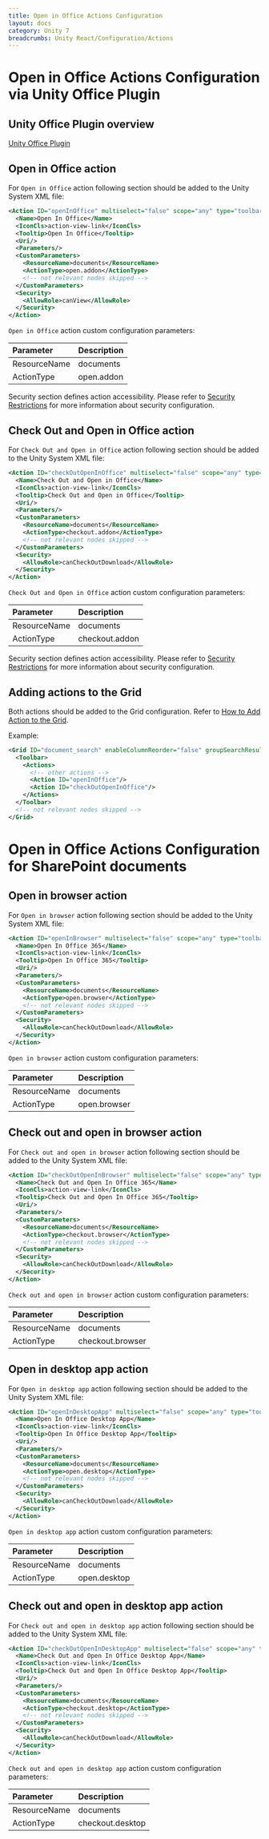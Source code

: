 ```yaml
---
title: Open in Office Actions Configuration
layout: docs
category: Unity 7
breadcrumbs: Unity React/Configuration/Actions
---
```

# Open in Office Actions Configuration via Unity Office Plugin

## Unity Office Plugin overview

[Unity Office Plugin](../../features/integration/unity-office-plugin.md)

## Open in Office action

For `Open in Office` action following section should be added to the Unity System XML file:
 
```xml
<Action ID="openInOffice" multiselect="false" scope="any" type="toolbar">
  <Name>Open In Office</Name>
  <IconCls>action-view-link</IconCls>
  <Tooltip>Open In Office</Tooltip>
  <Uri/>
  <Parameters/>
  <CustomParameters>
    <ResourceName>documents</ResourceName>
    <ActionType>open.addon</ActionType>
    <!-- not relevant nodes skipped -->
  </CustomParameters>
  <Security>
    <AllowRole>canView</AllowRole>
  </Security>
</Action>
```

`Open in Office` action custom configuration parameters:

| Parameter   | Description |
|:------------|:------------|
|ResourceName | documents |
|ActionType   | open.addon|

Security section defines action accessibility. Please refer to [Security Restrictions](../security.md#security-restrictions) for more information about security configuration.

## Check Out and Open in Office action

For `Check Out and Open in Office` action following section should be added to the Unity System XML file:

```xml
<Action ID="checkOutOpenInOffice" multiselect="false" scope="any" type="toolbar">
  <Name>Check Out and Open in Office</Name>
  <IconCls>action-view-link</IconCls>
  <Tooltip>Check Out and Open in Office</Tooltip>
  <Uri/>
  <Parameters/>
  <CustomParameters>
    <ResourceName>documents</ResourceName>
    <ActionType>checkout.addon</ActionType>
    <!-- not relevant nodes skipped -->
  </CustomParameters>
  <Security>
    <AllowRole>canCheckOutDownload</AllowRole>
  </Security>
</Action>
```

`Check Out and Open in Office` action custom configuration parameters:

| Parameter   | Description |
|:------------|:------------|
|ResourceName | documents |
|ActionType   | checkout.addon |

Security section defines action accessibility. Please refer to [Security Restrictions](../security.md#security-restrictions) for more information about security configuration.

## Adding actions to the Grid

Both actions should be added to the Grid configuration. Refer to [How to Add Action to the Grid](../grids.md#how-to-add-action-to-the-grid).

Example: 

```xml
<Grid ID="document_search" enableColumnReorder="false" groupSearchResults="false">
  <Toolbar>
    <Actions>
      <!-- other actions -->
      <Action ID="openInOffice"/>
      <Action ID="checkOutOpenInOffice"/>
    </Actions>
  </Toolbar>
  <!-- not relevant nodes skipped -->
</Grid>

``` 

# Open in Office Actions Configuration for SharePoint documents

## Open in browser action

For `Open in browser` action following section should be added to the Unity System XML file:
 
```xml
<Action ID="openInBrowser" multiselect="false" scope="any" type="toolbar">
  <Name>Open In Office 365</Name>
  <IconCls>action-view-link</IconCls>
  <Tooltip>Open In Office 365</Tooltip>
  <Uri/>
  <Parameters/>
  <CustomParameters>
    <ResourceName>documents</ResourceName>
    <ActionType>open.browser</ActionType>
    <!-- not relevant nodes skipped -->
  </CustomParameters>
  <Security>
    <AllowRole>canCheckOutDownload</AllowRole>
  </Security>
</Action>
```

`Open in browser` action custom configuration parameters:

| Parameter   | Description |
|:------------|:------------|
|ResourceName | documents |
|ActionType   | open.browser|

## Check out and open in browser action

For `Check out and open in browser` action following section should be added to the Unity System XML file:
 
```xml
<Action ID="checkOutOpenInBrowser" multiselect="false" scope="any" type="toolbar">
  <Name>Check Out and Open In Office 365</Name>
  <IconCls>action-view-link</IconCls>
  <Tooltip>Check Out and Open In Office 365</Tooltip>
  <Uri/>
  <Parameters/>
  <CustomParameters>
    <ResourceName>documents</ResourceName>
    <ActionType>checkout.browser</ActionType>
    <!-- not relevant nodes skipped -->
  </CustomParameters>
  <Security>
    <AllowRole>canCheckOutDownload</AllowRole>
  </Security>
</Action>
```

`Check out and open in browser` action custom configuration parameters:

| Parameter   | Description |
|:------------|:------------|
|ResourceName | documents |
|ActionType   | checkout.browser|

## Open in desktop app action

For `Open in desktop app` action following section should be added to the Unity System XML file:
 
```xml
<Action ID="openInDesktopApp" multiselect="false" scope="any" type="toolbar">
  <Name>Open In Office Desktop App</Name>
  <IconCls>action-view-link</IconCls>
  <Tooltip>Open In Office Desktop App</Tooltip>
  <Uri/>
  <Parameters/>
  <CustomParameters>
    <ResourceName>documents</ResourceName>
    <ActionType>open.desktop</ActionType>
    <!-- not relevant nodes skipped -->
  </CustomParameters>
  <Security>
    <AllowRole>canCheckOutDownload</AllowRole>
  </Security>
</Action>
```

`Open in desktop app` action custom configuration parameters:

| Parameter   | Description |
|:------------|:------------|
|ResourceName | documents |
|ActionType   | open.desktop|

##  Check out and open in desktop app action

For `Check out and open in desktop app` action following section should be added to the Unity System XML file:
 
```xml
<Action ID="checkOutOpenInDesktopApp" multiselect="false" scope="any" type="toolbar">
  <Name>Check Out and Open In Office Desktop App</Name>
  <IconCls>action-view-link</IconCls>
  <Tooltip>Check Out and Open In Office Desktop App</Tooltip>
  <Uri/>
  <Parameters/>
  <CustomParameters>
    <ResourceName>documents</ResourceName>
    <ActionType>checkout.desktop</ActionType>
    <!-- not relevant nodes skipped -->
  </CustomParameters>
  <Security>
    <AllowRole>canCheckOutDownload</AllowRole>
  </Security>
</Action>
```

`Check out and open in desktop app` action custom configuration parameters:

| Parameter   | Description |
|:------------|:------------|
|ResourceName | documents |
|ActionType   | checkout.desktop|
